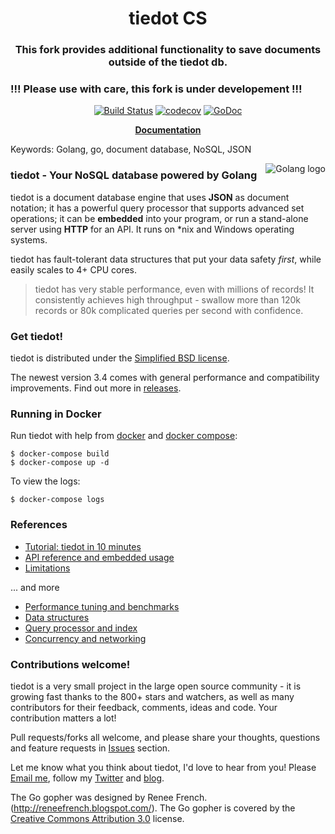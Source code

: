 
<h1 align="center">tiedot CS</h1>
<h3 align="center">This fork provides additional functionality to save documents outside of the tiedot db.
</h3>
<h3> !!! Please use with care, this fork is under developement !!!</h3>
<p align="center">
<a href="https://travis-ci.org/HouzuoGuo/tiedot.svg?branch=master"><img src="https://travis-ci.org/HouzuoGuo/tiedot.svg?branch=master" alt="Build Status"></a>
    <a href="https://codecov.io/gh/HouzuoGuo/tiedot"><img src="https://codecov.io/gh/HouzuoGuo/tiedot/branch/master/graph/badge.svg" alt="codecov"></a>
      <a href="https://godoc.org/github.com/abasse/tiedot"><img src="https://godoc.org/github.com/abasse/tiedot?status.svg" alt="GoDoc"></a> 
 </p>
 
<p align="center"> <a href="https://github.com/abasse/tiedot/wiki"><strong>Documentation</strong></a> </p>

Keywords: Golang, go, document database, NoSQL, JSON

<img src="http://golang.org/doc/gopher/frontpage.png" alt="Golang logo" align="right"/>

### tiedot - Your NoSQL database powered by Golang

tiedot is a document database engine that uses __JSON__ as document notation; it has a powerful query processor that supports advanced set operations; it can be __embedded__ into your program, or run a stand-alone server using __HTTP__ for an API. It runs on *nix and Windows operating systems.

tiedot has fault-tolerant data structures that put your data safety *first*, while easily scales to 4+ CPU cores.

> tiedot has very stable performance, even with millions of records! It consistently achieves high throughput - swallow more than 120k records or 80k complicated queries per second with confidence.

### Get tiedot!

tiedot is distributed under the [Simplified BSD license][Contributors and License].

The newest version 3.4 comes with general performance and compatibility improvements. Find out more in [releases](https://github.com/abasse/tiedot/releases).

### Running in Docker
Run tiedot with help from [docker](https://docs.docker.com/engine/installation/) and [docker compose](https://docs.docker.com/compose/install/):

    $ docker-compose build
    $ docker-compose up -d

To view the logs:

    $ docker-compose logs

### References
- [Tutorial: tiedot in 10 minutes]
- [API reference and embedded usage]
- [Limitations]

... and more

- [Performance tuning and benchmarks]
- [Data structures]
- [Query processor and index]
- [Concurrency and networking]

### Contributions welcome!
tiedot is a very small project in the large open source community - it is growing fast thanks to the 800+ stars and watchers, as well as many contributors for their feedback, comments, ideas and code. Your contribution matters a lot!

Pull requests/forks all welcome, and please share your thoughts, questions and feature requests in [Issues] section.

Let me know what you think about tiedot, I'd love to hear from you! Please [Email me], follow my [Twitter] and [blog].

The Go gopher was designed by Renee French. (http://reneefrench.blogspot.com/).
The Go gopher is covered by the [Creative Commons Attribution 3.0][Creative Commons Attribution 3.0] license.

[Tutorial: tiedot in 10 minutes]: https://github.com/abasse/tiedot/wiki/Tutorial
[API reference and embedded usage]: https://github.com/abasse/tiedot/wiki/API-reference-and-embedded-usage
[Version History]: https://github.com/abasse/tiedot/wiki/Version-History
[Data structures]: https://github.com/abasse/tiedot/wiki/Data-structures
[Query processor and index]: https://github.com/abasse/tiedot/wiki/Query-processor-and-index
[Concurrency and networking]: https://github.com/abasse/tiedot/wiki/Concurrency-and-networking
[Performance tuning and benchmarks]: https://github.com/abasse/tiedot/wiki/Performance-tuning-and-benchmarks
[Limitations]: https://github.com/abasse/tiedot/wiki/Limitations
[Email me]: mailto:guohouzuo@gmail.com
[Twitter]: https://twitter.com/hzguo
[blog]: http://allstarnix.blogspot.com.au
[Issues]: https://github.com/abasse/tiedot/issues
[Contributors and License]: https://github.com/abasse/tiedot/wiki/Contributors-and-License
[Creative Commons Attribution 3.0]: http://creativecommons.org/licenses/by/3.0


